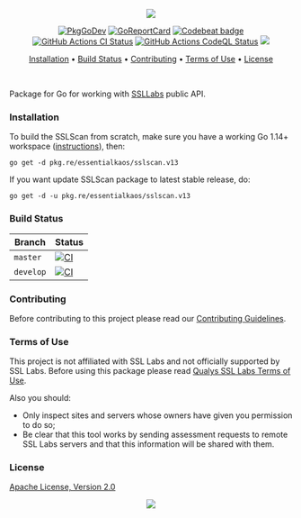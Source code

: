<p align="center"><a href="#readme"><img src="https://gh.kaos.st/sslscan.svg"/></a></p>

<p align="center">
  <a href="https://kaos.sh/g/sslscan.v13"><img src="https://gh.kaos.st/godoc.svg" alt="PkgGoDev" /></a>
  <a href="https://kaos.sh/r/sslscan"><img src="https://kaos.sh/r/sslscan.svg" alt="GoReportCard" /></a>
  <a href="https://kaos.sh/b/sslscan"><img src="https://kaos.sh/b/59a17b0e-b974-425e-a442-b9bcc3ccf7c0.svg" alt="Codebeat badge" /></a>
  <a href="https://kaos.sh/w/sslscan/ci"><img src="https://kaos.sh/w/sslscan/ci.svg" alt="GitHub Actions CI Status" /></a>
  <a href="https://kaos.sh/w/sslscan/codeql"><img src="https://kaos.sh/w/sslscan/codeql.svg" alt="GitHub Actions CodeQL Status" /></a>
  <a href="#license"><img src="https://gh.kaos.st/apache2.svg"></a>
</p>

<p align="center"><a href="#installation">Installation</a> • <a href="#build-status">Build Status</a> • <a href="#contributing">Contributing</a> • <a href="#terms-of-use">Terms of Use</a> • <a href="#license">License</a></p>

<br/>

Package for Go for working with [SSLLabs](https://www.ssllabs.com) public API.

### Installation

To build the SSLScan from scratch, make sure you have a working Go 1.14+ workspace ([instructions](https://golang.org/doc/install)), then:

```
go get -d pkg.re/essentialkaos/sslscan.v13
```

If you want update SSLScan package to latest stable release, do:

```
go get -d -u pkg.re/essentialkaos/sslscan.v13
```

### Build Status

| Branch | Status |
|--------|--------|
| `master` | [![CI](https://kaos.sh/w/sslscan/ci.svg?branch=master)](https://kaos.sh/w/sslscan/ci?query=branch:master) |
| `develop` | [![CI](https://kaos.sh/w/sslscan/ci.svg?branch=develop)](https://kaos.sh/w/sslscan/ci?query=branch:develop) |

### Contributing

Before contributing to this project please read our [Contributing Guidelines](https://github.com/essentialkaos/contributing-guidelines#contributing-guidelines).

### Terms of Use

This project is not affiliated with SSL Labs and not officially supported by SSL Labs. Before using this package please read [Qualys SSL Labs Terms of Use](https://www.ssllabs.com/downloads/Qualys_SSL_Labs_Terms_of_Use.pdf).

Also you should:

* Only inspect sites and servers whose owners have given you permission to do so;
* Be clear that this tool works by sending assessment requests to remote SSL Labs servers and that this information will be shared with them.

### License

[Apache License, Version 2.0](http://www.apache.org/licenses/LICENSE-2.0)

<p align="center"><a href="https://essentialkaos.com"><img src="https://gh.kaos.st/ekgh.svg"/></a></p>
